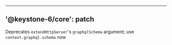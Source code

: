 ----
'@keystone-6/core': patch
----

Deprecates `extendHttpServer`'s `graphqlSchema` argument; use `context.graphql.schema` now
